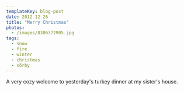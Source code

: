 ```yaml
---
templateKey: blog-post
date: 2012-12-26
title: "Merry Christmas"
photos:
  - /images/8306372905.jpg
tags:
  - snow
  - fire
  - winter
  - christmas
  - sörby
---
```


A very cozy welcome to yesterday's turkey dinner at my sister's house.
